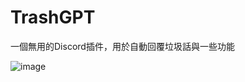 # TrashGPT
一個無用的Discord插件，用於自動回覆垃圾話與一些功能




![image](https://github.com/GenMannnnnn/TrashGPT/assets/103882774/159912a3-ff6b-4cfe-a0fe-872947556f5c)
